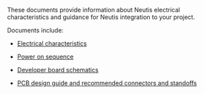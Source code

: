 
These documents provide information about Neutis electrical characteristics and guidance for Neutis integration to your project.

Documents include:

* [Electrical characteristics](power.md)

* [Power on sequence](power_on_sequence.md)

* [Developer board schematics](schematics.md)

* [PCB design guide and recommended connectors and standoffs](pcb-guide.md)
